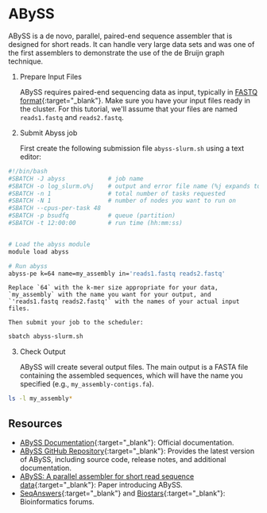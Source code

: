# ABySS

ABySS is a de novo, parallel, paired-end sequence assembler that is designed for short reads. It can handle very large data sets and was one of the first assemblers to demonstrate the use of the de Bruijn graph technique.

1. Prepare Input Files

    ABySS requires paired-end sequencing data as input, typically in [FASTQ format](https://compgenomr.github.io/book/fasta-and-fastq-formats.html){:target="_blank"}. Make sure you have your input files ready in the cluster. For this tutorial, we'll assume that your files are named `reads1.fastq` and `reads2.fastq`.

2. Submit Abyss job

    First create the following submission file `abyss-slurm.sh` using a text editor:
```bash title="abyss-slurm.sh"
#!/bin/bash
#SBATCH -J abyss            # job name
#SBATCH -o log_slurm.o%j    # output and error file name (%j expands to jobID)
#SBATCH -n 1                # total number of tasks requested
#SBATCH -N 1                # number of nodes you want to run on
#SBATCH --cpus-per-task 48
#SBATCH -p bsudfq           # queue (partition)
#SBATCH -t 12:00:00         # run time (hh:mm:ss)


# Load the abyss module
module load abyss

# Run abyss
abyss-pe k=64 name=my_assembly in='reads1.fastq reads2.fastq'
```

    Replace `64` with the k-mer size appropriate for your data, `my_assembly` with the name you want for your output, and `'reads1.fastq reads2.fastq'` with the names of your actual input files.

    Then submit your job to the scheduler:
```bash
sbatch abyss-slurm.sh
```

3. Check Output

    ABySS will create several output files. The main output is a FASTA file containing the assembled sequences, which will have the name you specified (e.g., `my_assembly-contigs.fa`).
```bash
ls -l my_assembly*
```

## Resources

- [ABySS Documentation](https://www.bcgsc.ca/abyss){:target="_blank"}: Official documentation.
- [ABySS GitHub Repository](https://github.com/bcgsc/abyss){:target="_blank"}: Provides the latest version of ABySS, including source code, release notes, and additional documentation.
- [ABySS: A parallel assembler for short read sequence data](https://genome.cshlp.org/content/19/6/1117){:target="_blank"}: Paper introducing ABySS.
- [SeqAnswers](http://seqanswers.com/){:target="_blank"} and [Biostars](https://www.biostars.org/){:target="_blank"}: Bioinformatics forums.

